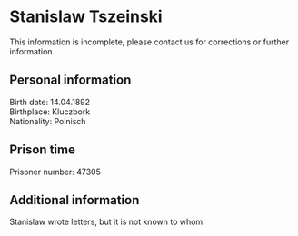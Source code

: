 # Stanislaw Tszeinski

This information is incomplete, please contact us for corrections or further information

## Personal information

Birth date: 14.04.1892 \
Birthplace: Kluczbork \
Nationality: Polnisch

## Prison time

Prisoner number: 47305

## Additional information

Stanislaw wrote letters, but it is not known to whom.

